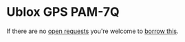 # Ublox GPS PAM-7Q
If there are no [open requests](../../../../issues?q=is%3Aissue+is%3Aopen+%22Ublox+GPS+PAM-7Q%22+in%3Atitle) you're welcome to [borrow this](../../../../issues/new?title=Borrow+request+for+Ublox+GPS+PAM-7Q&body=1+piece+of+%5Bthis%5D%28..%2Fblob%2Fmain%2F.%2FHardware%2FModules%2FUblox_GPS_PAM-7Q.md%29+for+~2+weeks.).